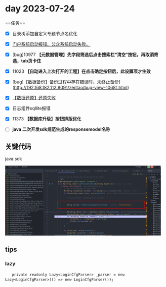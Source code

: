 # day 2023-07-24

==任务==

- [x] 目录树添加自定义专题节点名优化
- [x] [门户系统启动报错、公众系统启动失败。](http://192.168.182.112:8091/zentao/bug-view-11385.html)
- [x] [bug]10977 **【元数据管理】先字段筛选后点击搜索栏“清空”按钮，再取消筛选，tab页卡住**
- [x] 11023 **【自动进入上次打开的工程】在点击确定按钮后，此设置项才生效**
- [x] [bug]【数据备份】备份过程中存在错误时，未终止备份](http://192.168.182.112:8091/zentao/bug-view-10681.html)
- [x] [【数据还原】还原失败](http://192.168.182.112:8091/zentao/bug-view-10677.html)
- [x] 日志组件sqllite报错
- [x] 11373 **【数据库升级】按钮排版优化**

- [ ] **java 二次开发sdk规范生成的responsemodel名称**





## 关键代码

java sdk

![image-20230724162229036](./2023-07-24.assets/image-20230724162229036.png)







## tips

### lazy

```
   private readonly Lazy<LoginCfgParser> _parser = new Lazy<LoginCfgParser>(() => new LoginCfgParser());
   
   
```







